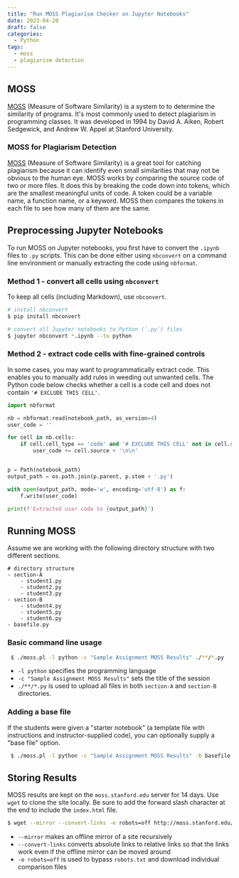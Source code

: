 ```yaml
---
title: "Run MOSS Plagiarism Checker on Jupyter Notebooks"
date: 2023-04-20
draft: false
categories:
  - Python
tags:
  - moss
  - plagiarism detection
---
```


## MOSS

[MOSS](https://theory.stanford.edu/~aiken/moss/) (Measure of Software Similarity) is a system to to determine the similarity of programs. It's most commonly used to detect plagiarism in programming classes. It was developed in 1994 by David A. Aiken, Robert Sedgewick, and Andrew W. Appel at Stanford University.

### MOSS for Plagiarism Detection

[MOSS](https://theory.stanford.edu/~aiken/moss/) (Measure of Software Similarity) is a great tool for catching plagiarism because it can identify even small similarities that may not be obvious to the human eye. MOSS works by comparing the source code of two or more files. It does this by breaking the code down into tokens, which are the smallest meaningful units of code. A token could be a variable name, a function name, or a keyword. MOSS then compares the tokens in each file to see how many of them are the same.

## Preprocessing Jupyter Notebooks

To run MOSS on Jupyter notebooks, you first have to convert the `.ipynb` files to `.py` scripts. This can be done either using `nbconvert` on a command line environment or manually extracting the code using `nbformat`.

### Method 1 - convert all cells using `nbconvert`

To keep all cells (including Markdown), use `nbconvert`.

```bash
# install nbconvert
$ pip install nbconvert
```

```bash
# convert all Jupyter notebooks to Python (`.py`) files
$ jupyter nbconvert *.ipynb --to python
```

### Method 2 - extract code cells with fine-grained controls

In some cases, you may want to programmatically extract code. This enables you to manually add rules in weeding out unwanted cells. The Python code below checks whether a cell is a code cell and does not contain `'# EXCLUDE THIS CELL'`.

```python
import nbformat

nb = nbformat.read(notebook_path, as_version=4)
user_code = ''

for cell in nb.cells:
    if cell.cell_type == 'code' and '# EXCLUDE THIS CELL' not in cell.source:
        user_code += cell.source + '\n\n'


p = Path(notebook_path)
output_path = os.path.join(p.parent, p.stem + '.py')

with open(output_path, mode='w', encoding='utf-8') as f:
    f.write(user_code)

print(f'Extracted user code to {output_path}')
```

## Running MOSS

Assume we are working with the following directory structure with two different sections.

```
# directory structure
- section-A
    - student1.py
    - student2.py
    - student3.py
- section-B
    - student4.py
    - student5.py
    - student6.py
- basefile.py
```

### Basic command line usage

```bash
 $ ./moss.pl -l python -c "Sample Assignment MOSS Results" ./**/*.py
```

- `-l python` specifies the programming language
- `-c "Sample Assignment MOSS Results"` sets the title of the session
- `./**/*.py` is used to upload all files in both `section-A` and `section-B` directories.

### Adding a base file

If the students were given a "starter notebook" (a template file with instructions and instructor-supplied code), you can optionally supply a "base file" option.

```bash
 $ ./moss.pl -l python -c "Sample Assignment MOSS Results" -b basefile.py ./**/*.py
```

## Storing Results

MOSS results are kept on the `moss.stanford.edu` server for 14 days. Use `wget` to clone the site locally. Be sure to add the forward slash character at the end to include the `index.html` file.

```bash
$ wget --mirror --convert-links -e robots=off http://moss.stanford.edu/results/1/1234567890123/
```

- `--mirror` makes an offline mirror of a site recursively
- `--convert-links` converts absolute links to relative links so that the links work even if the offline mirror can be moved around
- `-e robots=off` is used to bypass `robots.txt` and download individual comparison files
